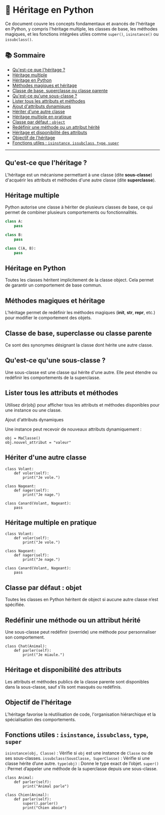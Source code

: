 # 🐍 Héritage en Python

Ce document couvre les concepts fondamentaux et avancés de l'héritage en Python, y compris l'héritage multiple, les classes de base, les méthodes magiques, et les fonctions intégrées utiles comme `super()`, `isinstance()` ou `issubclass()`.

## 📚 Sommaire

- [Qu'est-ce que l'héritage ?](#quest-ce-que-lhéritage-)
- [Héritage multiple](#héritage-multiple)
- [Héritage en Python](#héritage-en-python)
- [Méthodes magiques et héritage](#méthodes-magiques-et-héritage)
- [Classe de base, superclasse ou classe parente](#classe-de-base-superclasse-ou-classe-parente)
- [Qu'est-ce qu'une sous-classe ?](#quest-ce-quune-sous-classe-)
- [Lister tous les attributs et méthodes](#lister-tous-les-attributs-et-méthodes)
- [Ajout d'attributs dynamiques](#ajout-dattributs-dynamiques)
- [Hériter d'une autre classe](#hériter-dune-autre-classe)
- [Héritage multiple en pratique](#héritage-multiple-en-pratique)
- [Classe par défaut : `object`](#classe-par-défaut--object-)
- [Redéfinir une méthode ou un attribut hérité](#redéfinir-une-méthode-ou-un-attribut-hérité)
- [Héritage et disponibilité des attributs](#héritage-et-disponibilité-des-attributs)
- [Objectif de l'héritage](#objectif-de-lhéritage)
- [Fonctions utiles : `isinstance`, `issubclass`, `type`, `super`](#fonctions-utiles--isinstance-issubclass-type-super)

---

## Qu'est-ce que l'héritage ?

L'héritage est un mécanisme permettant à une classe (dite **sous-classe**) d'acquérir les attributs et méthodes d'une autre classe (dite **superclasse**).

## Héritage multiple

Python autorise une classe à hériter de plusieurs classes de base, ce qui permet de combiner plusieurs comportements ou fonctionnalités.

```python
class A:
    pass

class B:
    pass

class C(A, B):
    pass
```

## Héritage en Python

Toutes les classes héritent implicitement de la classe object. Cela permet de garantir un comportement de base commun.

## Méthodes magiques et héritage

L’héritage permet de redéfinir les méthodes magiques (__init__, __str__, __repr__, etc.) pour modifier le comportement des objets.

## Classe de base, superclasse ou classe parente

Ce sont des synonymes désignant la classe dont hérite une autre classe.

## Qu'est-ce qu'une sous-classe ?

Une sous-classe est une classe qui hérite d'une autre. Elle peut étendre ou redéfinir les comportements de la superclasse.

## Lister tous les attributs et méthodes

Utilisez dir(obj) pour afficher tous les attributs et méthodes disponibles pour une instance ou une classe.

Ajout d'attributs dynamiques

Une instance peut recevoir de nouveaux attributs dynamiquement :

````
obj = MaClasse()
obj.nouvel_attribut = "valeur"
````

## Hériter d'une autre classe
```
class Volant:
    def voler(self):
        print("Je vole.")

class Nageant:
    def nager(self):
        print("Je nage.")

class Canard(Volant, Nageant):
    pass
```

## Héritage multiple en pratique
```
class Volant:
    def voler(self):
        print("Je vole.")

class Nageant:
    def nager(self):
        print("Je nage.")

class Canard(Volant, Nageant):
    pass
```

## Classe par défaut : objet

Toutes les classes en Python héritent de object si aucune autre classe n’est spécifiée.

## Redéfinir une méthode ou un attribut hérité

Une sous-classe peut redéfinir (override) une méthode pour personnaliser son comportement.
```
class Chat(Animal):
    def parler(self):
        print("Je miaule.")
````

## Héritage et disponibilité des attributs

Les attributs et méthodes publics de la classe parente sont disponibles dans la sous-classe, sauf s’ils sont masqués ou redéfinis.

## Objectif de l'héritage

L’héritage favorise la réutilisation de code, l'organisation hiérarchique et la spécialisation des comportements.

## Fonctions utiles : `isinstance`, `issubclass`, `type`, `super`

`isinstance(obj, Classe)` : Vérifie si `obj` est une instance de `Classe` ou de ses sous-classes.
`issubclass(SousClasse, SuperClasse)` : Vérifie si une classe hérite d’une autre.
`type(obj)` : Donne le type exact de l’objet.
`super()` : Permet d’appeler une méthode de la superclasse depuis une sous-classe.

```
class Animal:
    def parler(self):
        print("Animal parle")

class Chien(Animal):
    def parler(self):
        super().parler()
        print("Chien aboie")
````
